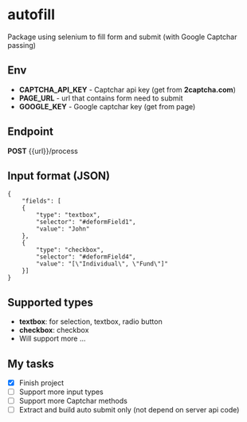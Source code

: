 # autofill
Package using selenium to fill form and submit (with Google Captchar passing)

## Env
* **CAPTCHA_API_KEY** - Captchar api key (get from **2captcha.com**)
* **PAGE_URL** - url that contains form need to submit
* **GOOGLE_KEY** - Google captchar key (get from page)

## Endpoint
**POST** {{url}}/process

## Input format (JSON)
```
{
    "fields": [
    {
        "type": "textbox",
        "selector": "#deformField1",
        "value": "John"
    },
    {
        "type": "checkbox",
        "selector": "#deformField4",
        "value": "[\"Individual\", \"Fund\"]"
    }]
}
```

## Supported types
* **textbox**: for selection, textbox, radio button
* **checkbox**: checkbox
* Will support more ...

## My tasks
- [x] Finish project
- [ ] Support more input types
- [ ] Support more Captchar methods
- [ ] Extract and build auto submit only (not depend on server api code)
